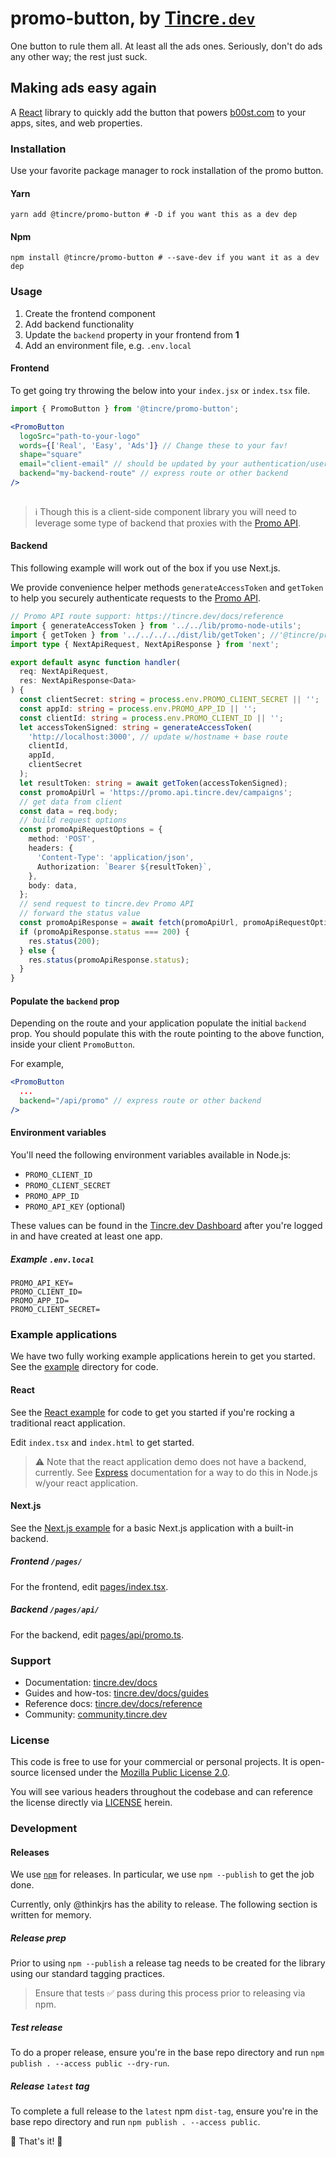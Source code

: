 # promo-button, by [Tincre`.dev`](https://tincre.dev/promo)

One button to rule them all. At least all the ads ones. Seriously, don't 
do ads any other way; the rest just suck. 

## Making ads easy again

A [React](https://react.org) library to quickly add the button that powers
[b00st.com](https://b00st.com) to your apps, sites, and web properties. 

### Installation

Use your favorite package manager to rock installation of the promo button.

#### Yarn
```
yarn add @tincre/promo-button # -D if you want this as a dev dep
```
#### Npm

```
npm install @tincre/promo-button # --save-dev if you want it as a dev dep
```
### Usage

1. Create the frontend component 
2. Add backend functionality 
3. Update the `backend` property in your frontend from **1**
4. Add an environment file, e.g. `.env.local`

#### Frontend
To get going try throwing the below into your `index.jsx` or `index.tsx` file. 

```jsx 
import { PromoButton } from '@tincre/promo-button';

<PromoButton
  logoSrc="path-to-your-logo"
  words={['Real', 'Easy', 'Ads']} // Change these to your fav!
  shape="square"
  email="client-email" // should be updated by your authentication/user session object
  backend="my-backend-route" // express route or other backend
/>
 
```
> ℹ️ Though this is a client-side component library you will need to leverage some
> type of backend that proxies with the [Promo API](https://tincre.dev/promo/docs/reference). 

#### Backend 

This following example will work out of the box if you use Next.js.

We provide convenience helper methods `generateAccessToken` and `getToken` to help you 
securely authenticate requests to the [Promo API](https://tincre.dev/promo/docs/reference).

```ts 
// Promo API route support: https://tincre.dev/docs/reference
import { generateAccessToken } from '../../lib/promo-node-utils';
import { getToken } from '../../../../dist/lib/getToken'; //'@tincre/promo-button';
import type { NextApiRequest, NextApiResponse } from 'next';

export default async function handler(
  req: NextApiRequest,
  res: NextApiResponse<Data>
) {
  const clientSecret: string = process.env.PROMO_CLIENT_SECRET || '';
  const appId: string = process.env.PROMO_APP_ID || '';
  const clientId: string = process.env.PROMO_CLIENT_ID || '';
  let accessTokenSigned: string = generateAccessToken(
    'http://localhost:3000', // update w/hostname + base route
    clientId,
    appId,
    clientSecret
  );
  let resultToken: string = await getToken(accessTokenSigned);
  const promoApiUrl = 'https://promo.api.tincre.dev/campaigns';
  // get data from client
  const data = req.body;
  // build request options
  const promoApiRequestOptions = {
    method: 'POST',
    headers: {
      'Content-Type': 'application/json',
      Authorization: `Bearer ${resultToken}`,
    },
    body: data,
  };
  // send request to tincre.dev Promo API
  // forward the status value
  const promoApiResponse = await fetch(promoApiUrl, promoApiRequestOptions);
  if (promoApiResponse.status === 200) {
    res.status(200);
  } else {
    res.status(promoApiResponse.status);
  }
}
```
#### Populate the `backend` prop
Depending on the route and your application populate the initial `backend` prop. You should populate this with the route pointing to the above function, inside your client `PromoButton`. 

For example, 

```jsx 
<PromoButton
  ...
  backend="/api/promo" // express route or other backend
/>
```

#### Environment variables 

You'll need the following environment variables available in Node.js:

- `PROMO_CLIENT_ID`
- `PROMO_CLIENT_SECRET` 
- `PROMO_APP_ID`
- `PROMO_API_KEY` (optional)

These values can be found in the [Tincre.dev Dashboard](https://tincre.dev/dashboard)
after you're logged in and have created at least one app. 

##### Example `.env.local`

```env 
PROMO_API_KEY=
PROMO_CLIENT_ID=
PROMO_APP_ID=
PROMO_CLIENT_SECRET=
```
### Example applications 

We have two fully working example applications herein to get you started. See the 
[example](https://github.com/tincre/promo-button/tree/main/example) directory for 
code. 

#### React 

See the [React example](https://github.com/tincre/promo-button/tree/main/example/react) 
for code to get you started if you're rocking a traditional react application. 

Edit `index.tsx` and `index.html` to get started. 

> :warning: Note that the react application demo does not have a backend, currently. See [Express](https://expressjs.com) documentation for a way to do this in Node.js w/your react application.


#### Next.js 

See the [Next.js example](https://github.com/tincre/promo-button/tree/main/example/nextjs) for a basic Next.js application with a built-in backend. 

##### Frontend `/pages/`
For the frontend, edit [pages/index.tsx](https://github.com/tincre/promo-button/tree/main/example/nextjs/pages/index.tsx). 

##### Backend `/pages/api/`
For the backend, edit [pages/api/promo.ts](https://github.com/tincre/promo-button/tree/main/example/nextjs/pages/api/promo.ts).

### Support 

- Documentation: [tincre.dev/docs](https://tincre.dev/docs)
- Guides and how-tos: [tincre.dev/docs/guides](https://tincre.dev/docs/guides) 
- Reference docs: [tincre.dev/docs/reference](https://tincre.dev/docs/reference)
- Community: [community.tincre.dev](https://community.tincre.dev)

### License 

This code is free to use for your commercial or personal projects. It is open-source 
licensed under the [Mozilla Public License 2.0](https://www.mozilla.org/en-US/MPL/2.0/).

You will see various headers throughout the codebase and can reference the license 
directly via [LICENSE](/LICENSE) herein.

### Development 

#### Releases 

We use [`npm`](https://npmjs.com) for releases. In particular, we use
`npm --publish` to get the job done.

Currently, only @thinkjrs has the ability to release. The following section 
is written for memory.

##### Release prep

Prior to using `npm --publish` a release tag needs to be created for
the library using our standard tagging practices. 

> Ensure that tests :white_check_mark: pass during this process prior to
releasing via npm.

##### Test release 

To do a proper release, ensure you're in the base repo directory and run 
`npm publish . --access public --dry-run`.

##### Release `latest` tag

To complete a full release to the `latest` npm `dist-tag`, ensure you're in
the base repo directory and run `npm publish . --access public`. 

:tada: That's it! :tada:
